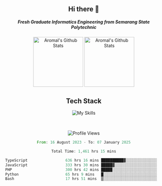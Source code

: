 <div align="center">
  <h2>Hi there 👋</h2>

  <h5>Fresh Graduate Informatics Engineering from Semarang State Polytechnic</h5>

  <img
    height="160"
    alt="Aromal's Github Stats"
    src="https://github-readme-stats.vercel.app/api?username=dafariski77&show_icons=true&theme=tokyonight&count_private=true"
  />
  <img
    alt="Aromal's Github Stats"
    height="160"
    src="https://github-readme-stats.vercel.app/api/top-langs/?username=dafariski77&layout=compact&theme=tokyonight"
  />

  <h2>Tech Stack</h2>
  
![My Skills](https://simpleskill.icons.workers.dev/svg?i=typescript,next.js,react,tailwindcss,shadcnui,reactquery,prisma,socketdotio,zod)

  <br /><br />
  <img src="https://komarev.com/ghpvc/?username=dafariski77&abbreviated=true" alt="Profile Views">
    
  <!--START_SECTION:waka-->

```rust
From: 16 August 2023 - To: 07 January 2025

Total Time: 1,461 hrs 15 mins

TypeScript                 636 hrs 16 mins ██████████▓░░░░░░░░░░░░░░   43.09 %
JavaScript                 333 hrs 30 mins █████▓░░░░░░░░░░░░░░░░░░░   22.59 %
PHP                        300 hrs 42 mins █████░░░░░░░░░░░░░░░░░░░░   20.36 %
Python                     65 hrs 9 mins   █░░░░░░░░░░░░░░░░░░░░░░░░   04.41 %
Bash                       17 hrs 51 mins  ▒░░░░░░░░░░░░░░░░░░░░░░░░   01.21 %
```

<!--END_SECTION:waka-->
</div>
